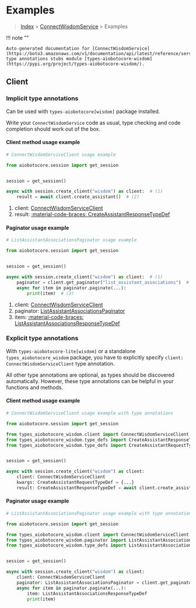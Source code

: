 # Examples

> [Index](../README.md) > [ConnectWisdomService](./README.md) > Examples

!!! note ""

    Auto-generated documentation for [ConnectWisdomService](https://boto3.amazonaws.com/v1/documentation/api/latest/reference/services/wisdom.html#connectwisdomservice)
    type annotations stubs module [types-aiobotocore-wisdom](https://pypi.org/project/types-aiobotocore-wisdom/).

## Client

### Implicit type annotations

Can be used with `types-aiobotocore[wisdom]` package installed.

Write your `ConnectWisdomService` code as usual,
type checking and code completion should work out of the box.



#### Client method usage example

```python
# ConnectWisdomServiceClient usage example

from aiobotocore.session import get_session


session = get_session()

async with session.create_client("wisdom") as client:  # (1)
    result = await client.create_assistant()  # (2)
```

1. client: [ConnectWisdomServiceClient](./client.md)
2. result: [:material-code-braces: CreateAssistantResponseTypeDef](./type_defs.md#createassistantresponsetypedef)



#### Paginator usage example

```python
# ListAssistantAssociationsPaginator usage example

from aiobotocore.session import get_session


session = get_session()

async with session.create_client("wisdom") as client:  # (1)
    paginator = client.get_paginator("list_assistant_associations")  # (2)
    async for item in paginator.paginate(...):
        print(item)  # (3)
```

1. client: [ConnectWisdomServiceClient](./client.md)
2. paginator: [ListAssistantAssociationsPaginator](./paginators.md#listassistantassociationspaginator)
3. item: [:material-code-braces: ListAssistantAssociationsResponseTypeDef](./type_defs.md#listassistantassociationsresponsetypedef)




### Explicit type annotations

With `types-aiobotocore-lite[wisdom]`
or a standalone `types_aiobotocore_wisdom` package, you have to explicitly specify
`client: ConnectWisdomServiceClient` type annotation.

All other type annotations are optional, as types should be discovered automatically.
However, these type annotations can be helpful in your functions and methods.


#### Client method usage example

```python
# ConnectWisdomServiceClient usage example with type annotations

from aiobotocore.session import get_session

from types_aiobotocore_wisdom.client import ConnectWisdomServiceClient
from types_aiobotocore_wisdom.type_defs import CreateAssistantResponseTypeDef
from types_aiobotocore_wisdom.type_defs import CreateAssistantRequestTypeDef


session = get_session()

async with session.create_client("wisdom") as client:
    client: ConnectWisdomServiceClient
    kwargs: CreateAssistantRequestTypeDef = {...}
    result: CreateAssistantResponseTypeDef = await client.create_assistant(**kwargs)
```



#### Paginator usage example

```python
# ListAssistantAssociationsPaginator usage example with type annotations

from aiobotocore.session import get_session

from types_aiobotocore_wisdom.client import ConnectWisdomServiceClient
from types_aiobotocore_wisdom.paginator import ListAssistantAssociationsPaginator
from types_aiobotocore_wisdom.type_defs import ListAssistantAssociationsResponseTypeDef


session = get_session()

async with session.create_client("wisdom") as client:
    client: ConnectWisdomServiceClient
    paginator: ListAssistantAssociationsPaginator = client.get_paginator("list_assistant_associations")
    async for item in paginator.paginate(...):
        item: ListAssistantAssociationsResponseTypeDef
        print(item)
```


